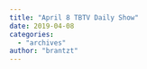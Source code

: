 ```yaml
---
title: "April 8 TBTV Daily Show"
date: 2019-04-08
categories: 
  - "archives"
author: "brantzt"
---
```



